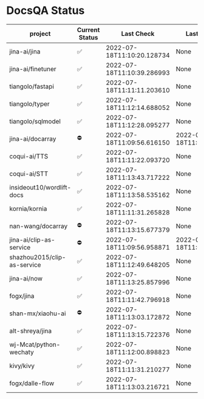# DocsQA Status

|          project          |Current Status|        Last Check        |      Last Downtime       |
|---------------------------|--------------|--------------------------|--------------------------|
|jina-ai/jina               |✅            |2022-07-18T11:10:20.128734|None                      |
|jina-ai/finetuner          |✅            |2022-07-18T11:10:39.286993|None                      |
|tiangolo/fastapi           |✅            |2022-07-18T11:11:11.203610|None                      |
|tiangolo/typer             |✅            |2022-07-18T11:12:14.688052|None                      |
|tiangolo/sqlmodel          |✅            |2022-07-18T11:12:28.095277|None                      |
|jina-ai/docarray           |⛔️           |2022-07-18T11:09:56.616150|2022-07-18T11:09:56.616138|
|coqui-ai/TTS               |✅            |2022-07-18T11:11:22.093720|None                      |
|coqui-ai/STT               |✅            |2022-07-18T11:13:43.717222|None                      |
|insideout10/wordlift-docs  |✅            |2022-07-18T11:13:58.535162|None                      |
|kornia/kornia              |✅            |2022-07-18T11:11:31.265828|None                      |
|nan-wang/docarray          |⛔️           |2022-07-18T11:13:15.677379|None                      |
|jina-ai/clip-as-service    |⛔️           |2022-07-18T11:09:56.958871|2022-07-18T11:09:56.958858|
|shazhou2015/clip-as-service|✅            |2022-07-18T11:12:49.648205|None                      |
|jina-ai/now                |✅            |2022-07-18T11:13:25.857996|None                      |
|fogx/jina                  |✅            |2022-07-18T11:11:42.796918|None                      |
|shan-mx/xiaohu-ai          |⛔️           |2022-07-18T11:13:03.172872|None                      |
|alt-shreya/jina            |✅            |2022-07-18T11:13:15.722376|None                      |
|wj-Mcat/python-wechaty     |✅            |2022-07-18T11:12:00.898823|None                      |
|kivy/kivy                  |✅            |2022-07-18T11:11:31.210277|None                      |
|fogx/dalle-flow            |✅            |2022-07-18T11:13:03.216721|None                      |
